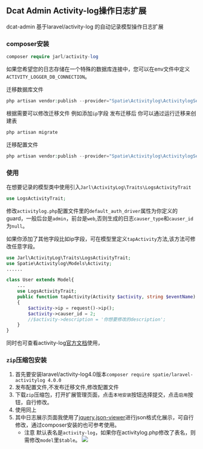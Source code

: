 ## Dcat Admin Activity-log操作日志扩展
dcat-admin 基于laravel/activity-log 的自动记录模型操作日志扩展

### composer安装

```php
composer require jarl/activity-log
```
如果您希望您的日志存储在一个特殊的数据库连接中，您可以在env文件中定义`ACTIVITY_LOGGER_DB_CONNECTION`。

迁移数据库文件

```php
php artisan vendor:publish --provider="Spatie\Activitylog\ActivitylogServiceProvider" --tag="activitylog-migrations"
```
根据需要可以修改迁移文件 例如添加`ip`字段
发布迁移后 你可以通过运行迁移来创建表
```php
php artisan migrate
```
迁移配置文件
```php
php artisan vendor:publish --provider="Spatie\Activitylog\ActivitylogServiceProvider" --tag="activitylog-config"
```

### 使用

在想要记录的模型类中使用引入`Jarl\ActivityLog\Traits\LogsActivityTrait`
```php
use LogsActivityTrait;
```
修改`activitylog.php`配置文件里的`default_auth_driver`属性为你定义的guard，一般后台是`admin`，前台是`web`,否则生成的日志`causer_type`和`causer_id`为`null`。

如果你添加了其他字段比如ip字段，可在模型里定义`tapActivity`方法,该方法可修改任意字段。
```php
use Jarl\ActivityLog\Traits\LogsActivityTrait;
use Spatie\Activitylog\Models\Activity;
......

class User extends Model{
    ...
    use LogsActivityTrait;
    public function tapActivity(Activity $activity, string $eventName)
    {
        $activity->ip = request()->ip();
        $activity->causer_id = 2;
        //$activity->description = '你想要修改的description';
    }
}

```
同时也可查看activity-log[官方文档](https://spatie.be/docs/laravel-activitylog/v4/introduction)使用，
### `zip`压缩包安装
1. 首先要安装laravel/activity-log4.0版本`composer require spatie/laravel-activitylog 4.0.0`
2. 发布配置文件,不发布迁移文件,修改配置文件
3. 下载`zip`压缩包，打开扩展管理页面，点击`本地安装`按钮选择提交，点击`启用`按钮，自行修改。
4. 使用同上
5. 其中日志展示页面我使用了[jquery.json-viewer](https://github.com/abodelot/jquery.json-viewer)进行json格式化展示，可自行修改，通过composer安装的也可参考使用。
    - 注意 默认表名是`activity-log`，如果你在activitylog.php修改了表名，则需修改`model`里`$table`。
      ![](https://i.imgur.com/FdKVXoq.png)